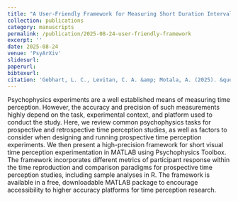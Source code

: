 ```yaml
---
title: "A User-Friendly Framework for Measuring Short Duration Interval Time Perception"
collection: publications
category: manuscripts
permalink: /publication/2025-08-24-user-friendly-framework
excerpt: ''
date: 2025-08-24
venue: 'PsyArXiv'
slidesurl: 
paperurl: 
bibtexurl: 
citation: 'Gebhart, L. C., Levitan, C. A. &amp; Motala, A. (2025). &quot; A User-Friendly Framework for Measuring Short Duration Interval Time Perception.&quot; <i>PsyArXiv</i>. '
---
```

Psychophysics experiments are a well established means of measuring time perception. However, the accuracy and precision of such measurements highly depend on the task, experimental context, and platform used to conduct the study. Here, we review common psychophysics tasks for prospective and retrospective time perception studies, as well as factors to consider when designing and running prospective time perception experiments. We then present a high-precision framework for short visual time perception experimentation in MATLAB using Psychophysics Toolbox. The framework incorporates different metrics of participant response within the time reproduction and comparison paradigms for prospective time perception studies, including sample analyses in R. The framework is available in a free, downloadable MATLAB package to encourage accessibility to higher accuracy platforms for time perception research. 

